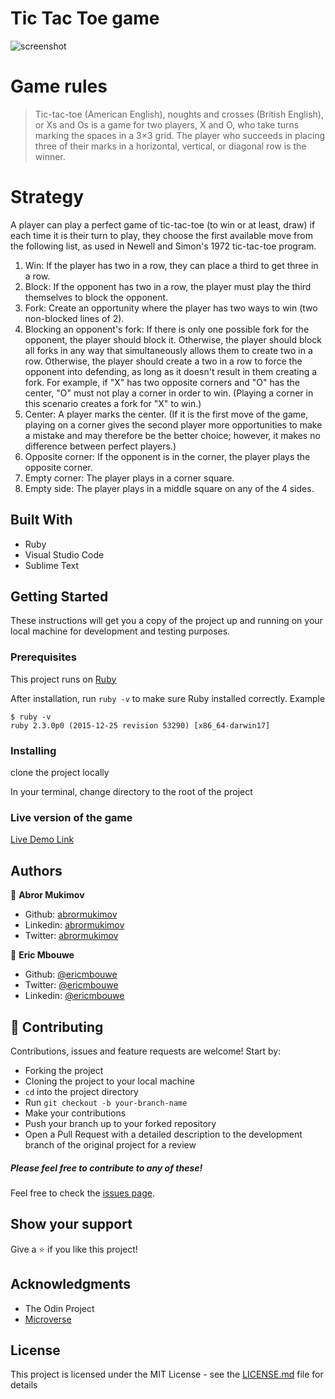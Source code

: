 # Tic Tac Toe game

![screenshot](../images/screenshot.png)

# Game rules

> Tic-tac-toe (American English), noughts and crosses (British English), or Xs and Os is a game for two players, X and O, who take turns marking the spaces in a 3×3 grid. The player who succeeds in placing three of their marks in a horizontal, vertical, or diagonal row is the winner.

# Strategy

A player can play a perfect game of tic-tac-toe (to win or at least, draw) if each time it is their turn to play, they choose the first available move from the following list, as used in Newell and Simon's 1972 tic-tac-toe program.

1. Win: If the player has two in a row, they can place a third to get three in a row.
2. Block: If the opponent has two in a row, the player must play the third themselves to block the opponent.
3. Fork: Create an opportunity where the player has two ways to win (two non-blocked lines of 2).
4. Blocking an opponent's fork: If there is only one possible fork for the opponent, the player should block it. Otherwise, the player should block all forks in any way that simultaneously allows them to create two in a row. Otherwise, the player should create a two in a row to force the opponent into defending, as long as it doesn't result in them creating a fork. For example, if "X" has two opposite corners and "O" has the center, "O" must not play a corner in order to win. (Playing a corner in this scenario creates a fork for "X" to win.)
5. Center: A player marks the center. (If it is the first move of the game, playing on a corner gives the second player more opportunities to make a mistake and may therefore be the better choice; however, it makes no difference between perfect players.)
6. Opposite corner: If the opponent is in the corner, the player plays the opposite corner.
7. Empty corner: The player plays in a corner square.
8. Empty side: The player plays in a middle square on any of the 4 sides.

## Built With

- Ruby
- Visual Studio Code
- Sublime Text


## Getting Started

These instructions will get you a copy of the project up and running on your local machine for development and testing purposes. 

### Prerequisites

This project runs on [Ruby](https://www.ruby-lang.org/en/documentation/installation/)

After installation, run `ruby -v` to make sure Ruby installed correctly. Example
```
$ ruby -v
ruby 2.3.0p0 (2015-12-25 revision 53290) [x86_64-darwin17]
```

### Installing
clone the project locally

In your terminal, change directory to the root of the project

### Live version of the game

[Live Demo Link](https://repl.it/repls/GoldGiftedMention)


## Authors

👤 **Abror Mukimov**
- Github: [abrormukimov](https://github.com/abrormukimov)
- Linkedin: [abrormukimov](https://www.linkedin.com/in/abrormukimov)
- Twitter: [abrormukimov](https://www.twitter.com/abrormukimov)

👤 **Eric Mbouwe**

- Github: [@ericmbouwe](https://github.com/ericmbouwe)
- Twitter: [@ericmbouwe](https://twitter.com/ericmbouwe)
- Linkedin: [@ericmbouwe](https://www.linkedin.com/in/ericmbouwe/)

## 🤝 Contributing

Contributions, issues and feature requests are welcome! Start by:

* Forking the project
* Cloning the project to your local machine
* `cd` into the project directory
* Run `git checkout -b your-branch-name`
* Make your contributions
* Push your branch up to your forked repository
* Open a Pull Request with a detailed description to the development branch of the original project for a review

##### Please feel free to contribute to any of these!

Feel free to check the [issues page](https://github.com/abrormukimov/tic-tac-toe/issues).

## Show your support

Give a ⭐️ if you like this project!

## Acknowledgments

- The Odin Project
- [Microverse](microverse.org)


## License

This project is licensed under the MIT License - see the [LICENSE.md](LICENSE.md) file for details